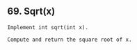 ## 69\. Sqrt(x)
   
    Implement int sqrt(int x).
    
    Compute and return the square root of x.
